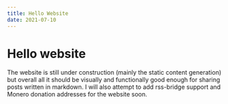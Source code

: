 ```yaml
---
title: Hello Website
date: 2021-07-10
---
```


# Hello website
The website is still under construction (mainly the static content generation) but overall all it should be
visually and functionally good enough for sharing posts written in markdown. I will also attempt to add rss-bridge 
support and Monero donation addresses for the website soon.
